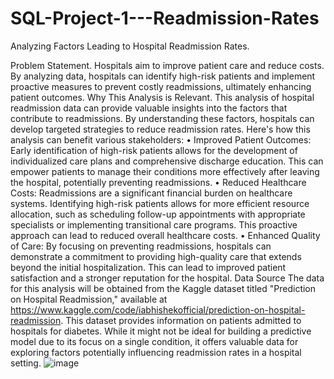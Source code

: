 # SQL-Project-1---Readmission-Rates
Analyzing Factors Leading to Hospital Readmission Rates.

Problem Statement.
Hospitals aim to improve patient care and reduce costs. By analyzing data, hospitals can identify high-risk patients and implement proactive measures to prevent costly readmissions, ultimately enhancing patient outcomes.
Why This Analysis is Relevant.
This analysis of hospital readmission data can provide valuable insights into the factors that contribute to readmissions. By understanding these factors, hospitals can develop targeted strategies to reduce readmission rates. Here's how this analysis can benefit various stakeholders:
•	Improved Patient Outcomes: Early identification of high-risk patients allows for the development of individualized care plans and comprehensive discharge education. This can empower patients to manage their conditions more effectively after leaving the hospital, potentially preventing readmissions.
•	Reduced Healthcare Costs: Readmissions are a significant financial burden on healthcare systems. Identifying high-risk patients allows for more efficient resource allocation, such as scheduling follow-up appointments with appropriate specialists or implementing transitional care programs. This proactive approach can lead to reduced overall healthcare costs.
•	Enhanced Quality of Care: By focusing on preventing readmissions, hospitals can demonstrate a commitment to providing high-quality care that extends beyond the initial hospitalization. This can lead to improved patient satisfaction and a stronger reputation for the hospital.
Data Source
The data for this analysis will be obtained from the Kaggle dataset titled "Prediction on Hospital Readmission," available at https://www.kaggle.com/code/iabhishekofficial/prediction-on-hospital-readmission. This dataset provides information on patients admitted to hospitals for diabetes. While it might not be ideal for building a predictive model due to its focus on a single condition, it offers valuable data for exploring factors potentially influencing readmission rates in a hospital setting.
![image](https://github.com/user-attachments/assets/d949f668-a8b7-409d-b4f3-d3a7f3a296ce)
